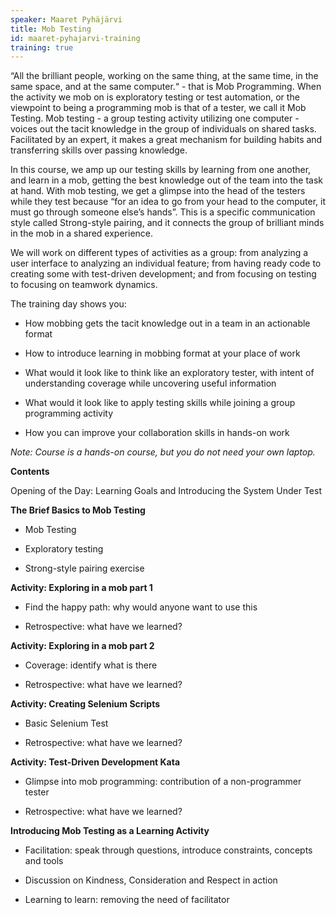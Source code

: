```yaml
---
speaker: Maaret Pyhäjärvi
title: Mob Testing
id: maaret-pyhajarvi-training
training: true
---
```

“All the brilliant people, working on the same thing, at the same time, in the same space, and at the same computer.“ - that is Mob Programming. When the activity we mob on is exploratory testing or test automation, or the viewpoint to being a programming mob is that of a tester, we call it Mob Testing. Mob testing - a group testing activity utilizing one computer - voices out the tacit knowledge in the group of individuals on shared tasks. Facilitated by an expert, it makes a great mechanism for building habits and transferring skills over passing knowledge.  

In this course, we amp up our testing skills by learning from one another, and learn in a mob, getting the best knowledge out of the team into the task at hand. With mob testing, we get a glimpse into the head of the testers while they test because “for an idea to go from your head to the computer, it must go through someone else’s hands”. This is a specific communication style called Strong-style pairing, and it connects the group of brilliant minds in the mob in a shared experience.

We will work on different types of activities as a group: from analyzing a user interface to analyzing an individual feature; from having ready code to creating some with test-driven development; and from focusing on testing to focusing on teamwork dynamics.

The training day shows you:

  * How mobbing gets the tacit knowledge out in a team in an actionable format

  * How to introduce learning in mobbing format at your place of work

  * What would it look like to think like an exploratory tester, with intent of understanding coverage while uncovering useful information

  * What would it look like to apply testing skills while joining a group programming activity

  * How you can improve your collaboration skills in hands-on work

*Note: Course is a hands-on course, but you do not need your own laptop.*

**Contents**

Opening of the Day: Learning Goals and Introducing the System Under Test

**The Brief Basics to Mob Testing**

  * Mob Testing

  * Exploratory testing

  * Strong-style pairing exercise

**Activity: Exploring in a mob part 1**

  * Find the happy path: why would anyone want to use this

  * Retrospective: what have we learned?

**Activity: Exploring in a mob part 2**

  * Coverage: identify what is there

  * Retrospective: what have we learned?

**Activity: Creating Selenium Scripts**

  * Basic Selenium Test

  * Retrospective: what have we learned?

**Activity: Test-Driven Development Kata**

  * Glimpse into mob programming: contribution of a non-programmer tester

  * Retrospective: what have we learned?

**Introducing Mob Testing as a Learning Activity**

  * Facilitation: speak through questions, introduce constraints, concepts and tools

  * Discussion on Kindness, Consideration and Respect in action

  * Learning to learn: removing the need of facilitator
